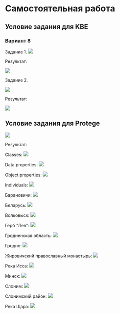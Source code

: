 # Самостоятельная работа
## Условие задания для KBE
### Вариант 8


Задание 1. 
 <img src="task1.PNG">

Результат:

<img src="task1_answer.PNG">

Задание 2.

 <img src="task2.PNG">

Результат:

<img src="task2_answer.PNG">

## Условие задания для Protege

<img src="task1.PNG">

Результат:

Classes:
<img src="classes.PNG">

Data properties:
<img src="data_properties.PNG">

Object properties:
<img src="object_properties.PNG">

Individuals:
<img src="individuals.PNG">

Барановичи:
<img src="indiv_baranovichi.PNG">

Беларусь:
<img src="indiv_belarus.PNG">

Волковыск:
<img src="indiv_volkovisk.PNG">

Герб "Лев":
<img src="indiv_gerb.PNG">

Гродненская область:
<img src="indiv_grodnenskaya.PNG">

Гродно:
<img src="indiv_grodno.PNG">

Жировичский православный монастырь:
<img src="indiv_monastir.PNG">

Река Исса:
<img src="indiv_issa.PNG">

Минск:
<img src="indiv_minsk.PNG">

Слоним:
<img src="indiv_slonim.PNG">

Слонимский район:
<img src="indiv_slonimski.PNG">

Река Щара:
<img src="indiv_shara.PNG">